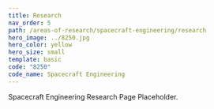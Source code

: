 ```yaml
---
title: Research
nav_order: 5
path: /areas-of-research/spacecraft-engineering/research
hero_image: ../8250.jpg
hero_color: yellow
hero_size: small
template: basic
code: "8250"
code_name: Spacecraft Engineering
---
```

Spacecraft Engineering Research Page Placeholder.
